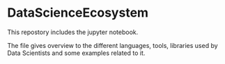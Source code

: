 # DataScienceEcosystem
This repostory includes the jupyter notebook.

The file gives overview to the different languages, tools, libraries used by Data Scientists and some examples related to it.
